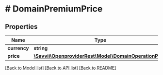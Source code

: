 # # DomainPremiumPrice

## Properties

Name | Type | Description | Notes
------------ | ------------- | ------------- | -------------
**currency** | **string** |  | [optional]
**price** | [**\Savvii\OpenproviderRest\Model\DomainOperationPrice**](DomainOperationPrice.md) |  | [optional]

[[Back to Model list]](../../README.md#models) [[Back to API list]](../../README.md#endpoints) [[Back to README]](../../README.md)
